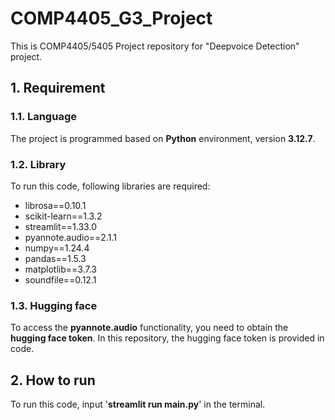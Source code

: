 # COMP4405_G3_Project

This is COMP4405/5405 Project repository for "Deepvoice Detection" project.

## 1. Requirement

### 1.1. Language

The project is programmed based on **Python** environment, version **3.12.7**.

### 1.2. Library 

To run this code, following libraries are required:

* librosa==0.10.1
* scikit-learn==1.3.2
* streamlit==1.33.0
* pyannote.audio==2.1.1
* numpy==1.24.4
* pandas==1.5.3 
* matplotlib==3.7.3 
* soundfile==0.12.1

### 1.3. Hugging face

To access the **pyannote.audio** functionality, you need to obtain the **hugging face token**. In this repository, the hugging face token is provided in code.

## 2. How to run

To run this code, input '**streamlit run main.py**' in the terminal.
